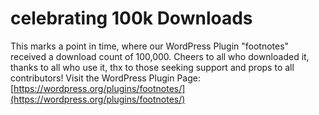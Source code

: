 # celebrating 100k Downloads


This marks a point in time, where our WordPress Plugin "footnotes" received a download count of 100,000. Cheers to all who downloaded it, thanks to all who use it, thx to those seeking support and props to all contributors! Visit the WordPress Plugin Page: [https://wordpress.org/plugins/footnotes/](https://wordpress.org/plugins/footnotes/)

